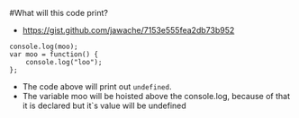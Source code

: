 #What will this code print?
* https://gist.github.com/jawache/7153e555fea2db73b952

```
console.log(moo);
var moo = function() {
    console.log("loo");
};
```

* The code above will print out `undefined`.
* The variable moo will be hoisted above the console.log, because of that it is declared but it`s value will be 
undefined